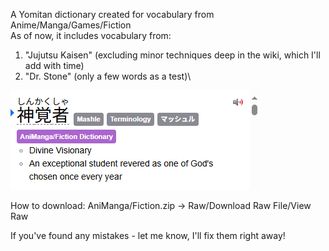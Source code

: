 A Yomitan dictionary created for vocabulary from Anime/Manga/Games/Fiction\
As of now, it includes vocabulary from:
1. "Jujutsu Kaisen" (excluding minor techniques deep in the wiki, which I'll add with time)
2. "Dr. Stone" (only a few words as a test)\

![Divine Visionary](JKJ.png)


How to download:
AniManga/Fiction.zip -> Raw/Download Raw File/View Raw

If you've found any mistakes - let me know, I'll fix them right away!
